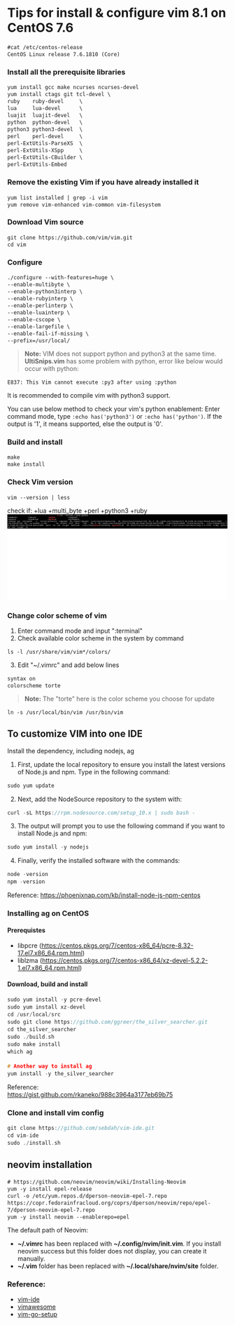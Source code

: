 # Tips for install & configure vim 8.1 on CentOS 7.6

```
#cat /etc/centos-release
CentOS Linux release 7.6.1810 (Core)
```

### Install all the prerequisite libraries

```
yum install gcc make ncurses ncurses-devel
yum install ctags git tcl-devel \
ruby    ruby-devel     \
lua     lua-devel      \
luajit  luajit-devel   \
python  python-devel   \
python3 python3-devel  \
perl    perl-devel     \
perl-ExtUtils-ParseXS  \
perl-ExtUtils-XSpp     \
perl-ExtUtils-CBuilder \
perl-ExtUtils-Embed
```

### Remove the existing Vim if you have already installed it
```
yum list installed | grep -i vim
yum remove vim-enhanced vim-common vim-filesystem
```

### Download Vim source
```
git clone https://github.com/vim/vim.git
cd vim
```

### Configure
```
./configure --with-features=huge \
--enable-multibyte \
--enable-python3interp \
--enable-rubyinterp \
--enable-perlinterp \
--enable-luainterp \
--enable-cscope \
--enable-largefile \
--enable-fail-if-missing \
--prefix=/usr/local/
```

> **Note:** VIM does not support python and python3 at the same time.
**UltiSnips.vim** has some problem with python, error like below would
occur with python:  
```
E837: This Vim cannot execute :py3 after using :python
```
It is recommended to compile vim with python3 support.

You can use below method to check your vim's python enablement:
Enter command mode, type `:echo has('python3')` or `:echo has('python')`.
If the output is '1', it means supported, else the output is '0'.  


### Build and install
```
make
make install
```

### Check Vim version
```
vim --version | less
```
check if: +lua +multi_byte +perl +python3 +ruby 
![vim python enablement](img/vim-support.png) <!-- .element style="border: 0; background: None; box-shadow: None" height="50%" width="50%" --> 

### Change color scheme of vim   
1. Enter command mode and input ":terminal"
2. Check available color scheme in the system by command 
```
ls -l /usr/share/vim/vim*/colors/
```
3. Edit "~/.vimrc" and add below lines
```
syntax on
colorscheme torte
```
> **Note:** The "torte" here is the color scheme you choose for update

```
ln -s /usr/local/bin/vim /usr/bin/vim 
```

## To customize VIM into one IDE  
Install the dependency, including nodejs, ag

1. First, update the local repository to ensure you install the latest versions of Node.js and npm. Type in the following command:
```c
sudo yum update
```
2. Next, add the NodeSource repository to the system with:
```c
curl -sL https://rpm.nodesource.com/setup_10.x | sudo bash -
```
3. The output will prompt you to use the following command if you want to install Node.js and npm:
```c
sudo yum install -y nodejs
```
4. Finally, verify the installed software with the commands:
```c
node -version
npm -version
```  
Reference: https://phoenixnap.com/kb/install-node-js-npm-centos

### Installing ag on CentOS  
#### Prerequistes  
- libpcre (https://centos.pkgs.org/7/centos-x86_64/pcre-8.32-17.el7.x86_64.rpm.html)
- liblzma (https://centos.pkgs.org/7/centos-x86_64/xz-devel-5.2.2-1.el7.x86_64.rpm.html)

#### Download, build and install
```c
sudo yum install -y pcre-devel
sudo yum install xz-devel
cd /usr/local/src
sudo git clone https://github.com/ggreer/the_silver_searcher.git
cd the_silver_searcher
sudo ./build.sh
sudo make install
which ag

# Another way to install ag
yum install -y the_silver_searcher
```
Reference:  
https://gist.github.com/rkaneko/988c3964a3177eb69b75  

### Clone and install vim config  
```c
git clone https://github.com/sebdah/vim-ide.git
cd vim-ide
sudo ./install.sh
```

## neovim installation  
```
# https://github.com/neovim/neovim/wiki/Installing-Neovim
yum -y install epel-release
curl -o /etc/yum.repos.d/dperson-neovim-epel-7.repo https://copr.fedorainfracloud.org/coprs/dperson/neovim/repo/epel-7/dperson-neovim-epel-7.repo 
yum -y install neovim --enablerepo=epel
```

The default path of Neovim:  
- **~/.vimrc** has been replaced with **~/.config/nvim/init.vim**. If you install neovim success but this folder does not display, you can create it manually.
- **~/.vim** folder has been replaced with **~/.local/share/nvim/site** folder.

### Reference:  
- [vim-ide](https://github.com/sebdah/vim-ide)  
- [vimawesome](https://vimawesome.com/)  
- [vim-go-setup](https://tpaschalis.github.io/vim-go-setup/)  

